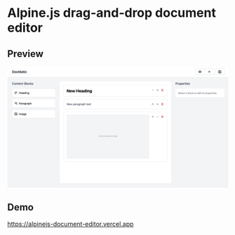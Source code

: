 # Alpine.js drag-and-drop document editor

## Preview

<img src="preview.png" />

## Demo

https://alpinejs-document-editor.vercel.app
